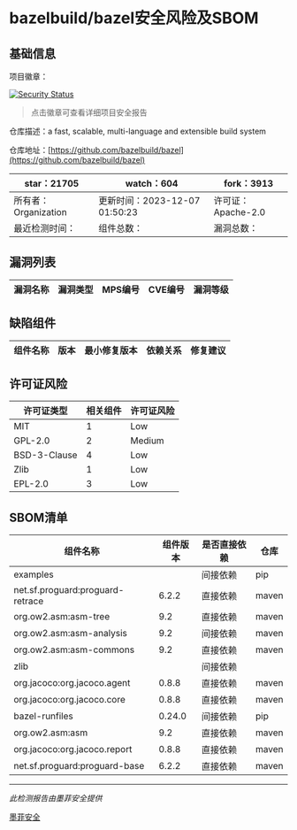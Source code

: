 # bazelbuild/bazel安全风险及SBOM

## 基础信息

项目徽章：

[![Security Status](https://www.murphysec.com/platform3/v31/badge/1732460421501640704.svg)](https://www.murphysec.com/console/report/1698397291508711424/1732460421501640704)

> 点击徽章可查看详细项目安全报告

仓库描述：a fast, scalable, multi-language and extensible build system

仓库地址：[https://github.com/bazelbuild/bazel](https://github.com/bazelbuild/bazel)

| star：21705 | watch：604 | fork：3913 |
| ----------- | -------------- | ------------ |
| 所有者：Organization | 更新时间：2023-12-07 01:50:23 | 许可证：Apache-2.0 |
| 最近检测时间： | 组件总数： | 漏洞总数： |




## 漏洞列表

| 漏洞名称 | 漏洞类型 | MPS编号 | CVE编号 | 漏洞等级 |
| ------- | ------ | ------- | ------ | ----- |





## 缺陷组件

| 组件名称 | 版本 | 最小修复版本 | 依赖关系 | 修复建议 |
| -------- | ---- | ------------ | -------- | -------- |





## 许可证风险

| 许可证类型 | 相关组件 | 许可证风险 |
| ---------- | -------- | ---------- |
|MIT|1|Low|
|GPL-2.0|2|Medium|
|BSD-3-Clause|4|Low|
|Zlib|1|Low|
|EPL-2.0|3|Low|




## SBOM清单

| 组件名称 | 组件版本 | 是否直接依赖 | 仓库 |
| -------- | -------- | ------------ | ---- |
|examples||间接依赖|pip|
|net.sf.proguard:proguard-retrace|6.2.2|直接依赖|maven|
|org.ow2.asm:asm-tree|9.2|直接依赖|maven|
|org.ow2.asm:asm-analysis|9.2|间接依赖|maven|
|org.ow2.asm:asm-commons|9.2|直接依赖|maven|
|zlib||间接依赖||
|org.jacoco:org.jacoco.agent|0.8.8|直接依赖|maven|
|org.jacoco:org.jacoco.core|0.8.8|直接依赖|maven|
|bazel-runfiles|0.24.0|间接依赖|pip|
|org.ow2.asm:asm|9.2|直接依赖|maven|
|org.jacoco:org.jacoco.report|0.8.8|直接依赖|maven|
|net.sf.proguard:proguard-base|6.2.2|直接依赖|maven|


------

*此检测报告由墨菲安全提供*

[墨菲安全](www.murphysec.com)